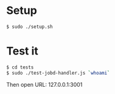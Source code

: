 Setup
======
```sh
$ sudo ./setup.sh
```

Test it
=======
```sh
$ cd tests
$ sudo ./test-jobd-handler.js `whoami`
```

Then open URL: 127.0.0.1:3001
